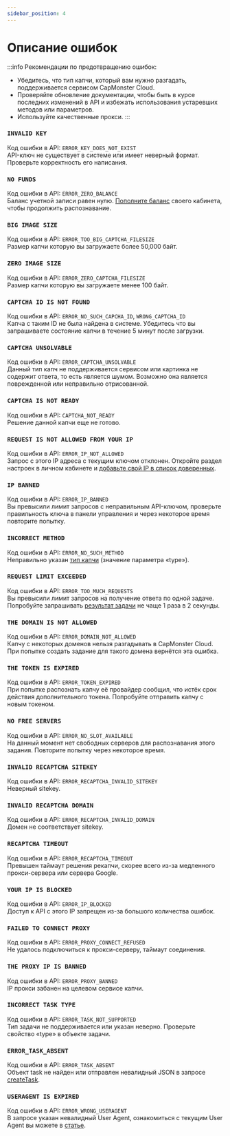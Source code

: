 ```yaml
---
sidebar_position: 4
---
```


# Описание ошибок

:::info Рекомендации по предотвращению ошибок:
- Убедитесь, что тип капчи, который вам нужно разгадать, поддерживается сервисом CapMonster Cloud.
- Проверяйте обновление документации, чтобы быть в курсе последних изменений в API и избежать использования устаревших методов или параметров.
- Используйте качественные прокси.
:::

### `INVALID KEY`
Код ошибки в API: `ERROR_KEY_DOES_NOT_EXIST` <br />
API-ключ не существует в системе или имеет неверный формат. Проверьте корректность его написания.

### `NO FUNDS`
Код ошибки в API: `ERROR_ZERO_BALANCE` <br />
Баланс учетной записи равен нулю. [Пополните баланс](https://capmonster.cloud/SelectPaymentType) своего кабинета, чтобы продолжить распознавание.

### `BIG IMAGE SIZE`
Код ошибки в API: `ERROR_TOO_BIG_CAPTCHA_FILESIZE` <br />
Размер капчи которую вы загружаете более 50,000 байт.

### `ZERO IMAGE SIZE`
Код ошибки в API: `ERROR_ZERO_CAPTCHA_FILESIZE` <br />
Размер капчи которую вы загружаете менее 100 байт.

### `CAPTCHA ID IS NOT FOUND`
Код ошибки в API: `ERROR_NO_SUCH_CAPCHA_ID`, `WRONG_CAPTCHA_ID` <br />
Капча с таким ID не была найдена в системе. Убедитесь что вы запрашиваете состояние капчи в течение 5 минут после загрузки.

### `CAPTCHA UNSOLVABLE`
Код ошибки в API: `ERROR_CAPTCHA_UNSOLVABLE` <br />
Данный тип капч не поддерживается сервисом или картинка не содержит ответа, то есть является шумом. Возможно она является поврежденной или неправильно отрисованной.

### `CAPTCHA IS NOT READY`
Код ошибки в API: `CAPTCHA_NOT_READY` <br />
Решение данной капчи еще не готово.

### `REQUEST IS NOT ALLOWED FROM YOUR IP`
Код ошибки в API: `ERROR_IP_NOT_ALLOWED` <br />
Запрос с этого IP адреса с текущим ключом отклонен. Откройте раздел настроек в личном кабинете и [добавьте свой IP в список доверенных](https://capmonster.cloud/Account/Settings).

### `IP BANNED`
Код ошибки в API: `ERROR_IP_BANNED` <br />
Вы превысили лимит запросов с неправильным API-ключом, проверьте правильность ключа в панели управления и через некоторое время повторите попытку.

### `INCORRECT METHOD`
Код ошибки в API: `ERROR_NO_SUCH_METHOD` <br />
Неправильно указан [тип капчи](../captchas) (значение параметра «type»).

### `REQUEST LIMIT EXCEEDED`
Код ошибки в API: `ERROR_TOO_MUCH_REQUESTS` <br />
Вы превысили лимит запросов на получение ответа по одной задаче. Попробуйте запрашивать [результат задачи](./methods/get-task-result.md) не чаще 1 раза в 2 секунды.

### `THE DOMAIN IS NOT ALLOWED`
Код ошибки в API: `ERROR_DOMAIN_NOT_ALLOWED` <br />
Капчу с некоторых доменов нельзя разгадывать в CapMonster Cloud. При попытке создать задание для такого домена вернётся эта ошибка.

### `THE TOKEN IS EXPIRED`
Код ошибки в API: `ERROR_TOKEN_EXPIRED` <br />
При попытке распознать капчу её провайдер сообщил, что истёк срок действия дополнительного токена. Попробуйте отправить капчу с новым токеном.

### `NO FREE SERVERS`
Код ошибки в API: `ERROR_NO_SLOT_AVAILABLE` <br />
На данный момент нет свободных серверов для распознавания этого задания. Повторите попытку через некоторое время.

### `INVALID RECAPTCHA SITEKEY`
Код ошибки в API: `ERROR_RECAPTCHA_INVALID_SITEKEY` <br />
Неверный sitekey.

### `INVALID RECAPTCHA DOMAIN`
Код ошибки в API: `ERROR_RECAPTCHA_INVALID_DOMAIN` <br />
Домен не соответствует sitekey.

### `RECAPTCHA TIMEOUT`
Код ошибки в API: `ERROR_RECAPTCHA_TIMEOUT` <br />
Превышен таймаут решения рекапчи, скорее всего из-за медленного прокси-сервера или сервера Google.

### `YOUR IP IS BLOCKED`
Код ошибки в API: `ERROR_IP_BLOCKED` <br />
Доступ к API с этого IP запрещен из-за большого количества ошибок.

### `FAILED TO CONNECT PROXY`
Код ошибки в API: `ERROR_PROXY_CONNECT_REFUSED` <br />
Не удалось подключиться к прокси-серверу, таймаут соединения. 

### `THE PROXY IP IS BANNED`
Код ошибки в API: `ERROR_PROXY_BANNED` <br />
IP прокси забанен на целевом сервисе капчи. 

### `INCORRECT TASK TYPE`
Код ошибки в API: `ERROR_TASK_NOT_SUPPORTED` <br />
Тип задачи не поддерживается или указан неверно. Проверьте свойство «type» в объекте задачи. 

### `ERROR_TASK_ABSENT`
Код ошибки в API: `ERROR_TASK_ABSENT` <br />
Объект task не найден или отправлен невалидный JSON в запросе [createTask](./methods/create-task.md).

### `USERAGENT IS EXPIRED`
Код ошибки в API: `ERROR_WRONG_USERAGENT`<br />
В запросе указан невалидный User Agent, ознакомиться с текущим User Agent вы можете в [статье](./methods/get-user-agent.md).